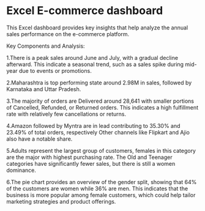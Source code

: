 # Excel E-commerce dashboard

 This Excel dashboard provides key insights that help analyze the annual sales performance on the e-commerce platform.
 
 Key Components and Analysis:
 
 1.There is a peak sales  around June and July, with a gradual decline afterward. This indicate a seasonal trend, such as a 
 sales spike during mid-year due to events or promotions.
 
 2.Maharashtra is top performing state around 2.98M in sales, followed by Karnataka and Uttar Pradesh.
 
 3.The majority of orders are Delivered around 28,641 with smaller portions of Cancelled, Refunded, or Returned orders. This indicates a 
 high fulfillment rate with relatively few cancellations or returns.
 
 4.Amazon followed by Myntra are in lead contributing to 35.30% and 23.49% of total orders, respectively Other channels like Flipkart and 
 Ajio also have a notable share.
 
 5.Adults represent the largest group of customers, females in this category are the major with highest purchasing rate. The Old and 
 Teenager categories have significantly fewer sales, but there is still a women dominance.
 
 6.The pie chart provides an overview of the gender split, showing that 64% of the customers are women while 36% are men.
 This indicates that the business is more popular among female customers, which could help tailor marketing strategies and product 
 offerings.

